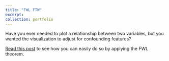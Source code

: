 ```yaml
---
title: "FWL FTW"
excerpt: 
collection: portfolio
---
```


Have you ever needed to plot a relationship between two variables, but you wanted the visualization to adjust for confounding features? 

[Read this post](https://donaldgrasse.github.io/files/fwl_post.html) to see how you can easily do so by applying the FWL theorem.
